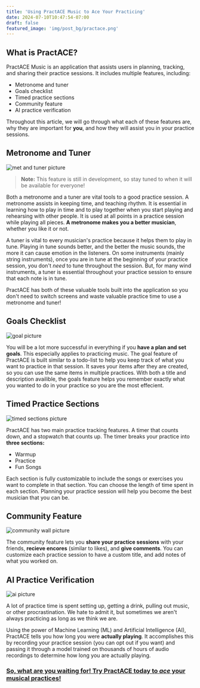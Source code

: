 ```yaml
---
title: 'Using PractACE Music to Ace Your Practicing'
date: 2024-07-10T10:47:54-07:00
draft: false
featured_image: 'img/post_bg/practace.png' 
---
```

## What is PractACE?

PractACE Music is an application that assists users in planning, tracking, and sharing their practice sessions. It includes multiple features, including:

 - Metronome and tuner
 - Goals checklist
 - Timed practice sections
 - Community feature
 - AI practice verification

Throughout this article, we will go through what each of these features are, why they are important for **you**, and how they will assist you in your practice sessions.

## Metronome and Tuner

![met and tuner picture](/img/post_img/met_tuner.jpg)

> **Note:** This feature is still in development, so stay tuned to when it will be available for everyone!

Both a metronome and a tuner are vital tools to a good practice session. A metronome assists in keeping time, and teaching rhythm. It is essential in learning how to play in time and to play together when you start playing and rehearsing with other people. It is used at all points in a practice session while playing all pieces. **A metronome makes you a better musician**, whether you like it or not.

A tuner is vital to every musician's practice because it helps them to play in tune. Playing in tune sounds better, and the better the music sounds, the more it can cause emotion in the listeners. On some instruments (mainly string instruments), once you are in tune at the beginning of your practice session, you don't *need* to tune throughout the session. But, for many wind instruments, a tuner is essential throughout your practice session to ensure that each note is in tune.

PractACE has both of these valuable tools built into the application so you don't need to switch screens and waste valuable practice time to use a metronome and tuner!

## Goals Checklist

<!-- [goal picture] -->
![goal picture](/img/post_img/goals.png)

You will be a lot more successful in everything if you **have a plan and set goals**. This especially applies to practicing music. The goal feature of PractACE is built similar to a todo-list to help you keep track of what you want to practice in that session. It saves your items after they are created, so you can use the same items in multiple practices. With both a title and description availible, the goals feature helps you remember exactly what you wanted to do in your practice so you are the most effecient. 

## Timed Practice Sections

![timed sections picture](/img/post_img/time_sections.png)

PractACE has two main practice tracking features. A timer that counts down, and a stopwatch that counts up. The timer breaks your practice into **three sections:**

 - Warmup
 - Practice
 - Fun Songs

Each section is fully customizable to include the songs or exercises you want to complete in that section. You can choose the length of time spent in each section. Planning your practice session will help you become the best musician that you can be. 

## Community Feature

![community wall picture](/img/post_img/wall.png)

The community feature lets you **share your practice sessions** with your friends, **recieve encores** (similar to likes), and **give comments**. You can customize each practice session to have a custom title, and add notes of what you worked on.

## AI Practice Verification

![ai picture](/img/post_img/ml.png)

A lot of practice time is spent setting up, getting a drink, pulling out music, or other procrastination. We hate to admit it, but sometimes we aren't always practicing as long as we think we are. 

Using the power of Machine Learning (ML) and Artificial Intelligence (AI), PractACE tells you how long you were **actually playing**. It accomplishes this by recording your practice session (you can opt out if you want) and passing it through a model trained on thousands of hours of audio recordings to determine how long you are actually playing.


### [So, what are you waiting for! Try PractACE today to *ace* your musical practices!](https://www.practacemusic.com)